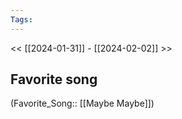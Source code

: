 ```yaml
---
Tags: 
---
```

 << [[2024-01-31]] - [[2024-02-02]] >> 
## Favorite song
(Favorite_Song:: [[Maybe Maybe]])
